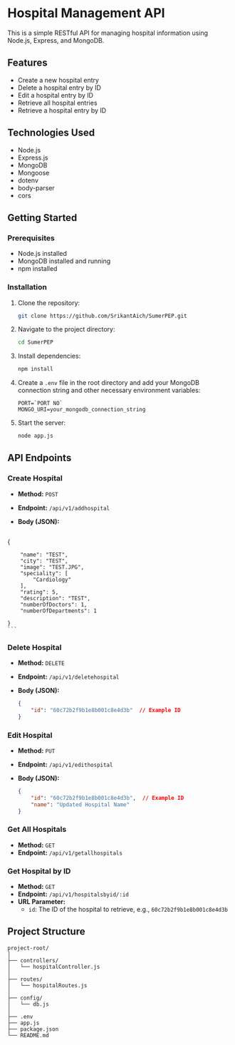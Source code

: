 # Hospital Management API

This is a simple RESTful API for managing hospital information using Node.js, Express, and MongoDB.

## Features

- Create a new hospital entry
- Delete a hospital entry by ID
- Edit a hospital entry by ID
- Retrieve all hospital entries
- Retrieve a hospital entry by ID

## Technologies Used

- Node.js
- Express.js
- MongoDB
- Mongoose
- dotenv
- body-parser
- cors

## Getting Started

### Prerequisites

- Node.js installed
- MongoDB installed and running
- npm installed

### Installation

1. Clone the repository:

    ```bash
    git clone https://github.com/SrikantAich/SumerPEP.git
    ```

2. Navigate to the project directory:

    ```bash
    cd SumerPEP
    ```

3. Install dependencies:

    ```bash
    npm install
    ```

4. Create a `.env` file in the root directory and add your MongoDB connection string and other necessary environment variables:

    ```env
    PORT=`PORT NO`
    MONGO_URI=your_mongodb_connection_string
    ```

5. Start the server:

    ```bash
    node app.js
    ```

## API Endpoints

### Create Hospital

- **Method:** `POST`
- **Endpoint:** `/api/v1/addhospital`
- **Body (JSON):**

    ```json
 {
        
        "name": "TEST",
        "city": "TEST",
        "image": "TEST.JPG",
        "speciality": [
            "Cardiology"
        ],
        "rating": 5,
        "description": "TEST",
        "numberOfDoctors": 1,
        "numberOfDepartments": 1
        
    }
    ```

### Delete Hospital

- **Method:** `DELETE`
- **Endpoint:** `/api/v1/deletehospital`
- **Body (JSON):**

    ```json
    {
        "id": "60c72b2f9b1e8b001c8e4d3b"  // Example ID
    }
    ```

### Edit Hospital

- **Method:** `PUT`
- **Endpoint:** `/api/v1/edithospital`
- **Body (JSON):**

    ```json
    {
        "id": "60c72b2f9b1e8b001c8e4d3b",  // Example ID
        "name": "Updated Hospital Name"
    }
    ```

### Get All Hospitals

- **Method:** `GET`
- **Endpoint:** `/api/v1/getallhospitals`

### Get Hospital by ID

- **Method:** `GET`
- **Endpoint:** `/api/v1/hospitalsbyid/:id`
- **URL Parameter:**
  - `id`: The ID of the hospital to retrieve, e.g., `60c72b2f9b1e8b001c8e4d3b`

## Project Structure

```plaintext
project-root/
│
├── controllers/
│   └── hospitalController.js
│
├── routes/
│   └── hospitalRoutes.js
│
├── config/
│   └── db.js
│
├── .env
├── app.js
├── package.json
└── README.md
